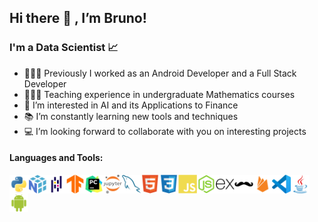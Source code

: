 ## Hi there 👋 , I’m Bruno!

### I'm a Data Scientist 📈

- 👨🏽‍💻 Previously I worked as an Android Developer and a Full Stack Developer
- 👨🏽‍🏫  Teaching experience in undergraduate Mathematics courses
- 🧠  I’m interested in AI and its Applications to Finance
- 📚  I’m constantly learning new tools and techniques
- 💻  I’m looking forward to collaborate with you on interesting projects 

#### Languages and Tools:
<img align="left" alt="Python" width="30px" src="https://raw.githubusercontent.com/devicons/devicon/master/icons/python/python-original.svg">
<img align="left" alt="Numpy" width="30px" src="https://raw.githubusercontent.com/devicons/devicon/master/icons/numpy/numpy-original.svg">
<img align="left" alt="Pandas" width="30px" src="https://raw.githubusercontent.com/devicons/devicon/master/icons/pandas/pandas-original.svg">
<img align="left" alt="TensorFlow" width="30px" src="https://raw.githubusercontent.com/devicons/devicon/master/icons/tensorflow/tensorflow-original.svg">
<img align="left" alt="PyCharm" width="30px" src="https://raw.githubusercontent.com/devicons/devicon/master/icons/pycharm/pycharm-original.svg">
<img align="left" alt="Jupyter" width="30px" img src='https://raw.githubusercontent.com/devicons/devicon/master/icons/jupyter/jupyter-original-wordmark.svg'>
<img align="left" alt="MySQL" width="30px" src="https://raw.githubusercontent.com/devicons/devicon/master/icons/mysql/mysql-original.svg">
<img align="left" alt="HTML5" width="30px" src="https://raw.githubusercontent.com/devicons/devicon/master/icons/html5/html5-original.svg" />
<img align="left" alt="CSS3" width="30px" src="https://raw.githubusercontent.com/devicons/devicon/master/icons/css3/css3-original.svg" />
<img align="left" alt="JavaScript" width="30px" src="https://raw.githubusercontent.com/devicons/devicon/master/icons/javascript/javascript-plain.svg">
<img align="left" alt="Node.js" width="30px" src="https://raw.githubusercontent.com/devicons/devicon/master/icons/nodejs/nodejs-original.svg">
<img align="left" alt="Express" width="30px" src="https://raw.githubusercontent.com/devicons/devicon/master/icons/express/express-original.svg">
<img align="left" alt="Handlebars" width="30px" src="https://raw.githubusercontent.com/devicons/devicon/master/icons/handlebars/handlebars-original.svg">
<img align="left" alt="Firebase" width="30px" src="https://raw.githubusercontent.com/devicons/devicon/master/icons/firebase/firebase-plain.svg">
<img align="left" alt="Visual Studio Code" width="30px" src="https://raw.githubusercontent.com/devicons/devicon/master/icons/vscode/vscode-original.svg">
<img align="left" alt="Java" width="30px" src="https://raw.githubusercontent.com/devicons/devicon/master/icons/java/java-original.svg">
<img align="left" alt="Android" width="30px" src="https://raw.githubusercontent.com/devicons/devicon/master/icons/android/android-original.svg">


[linkedin]: https://www.linkedin.com





<!--- 
- 👋 Hi, I’m @bmarroc
- 👀 I’m interested in ...
- 🌱 I’m currently learning ...
- 💞️ I’m looking to collaborate on ...
- 📫 How to reach me ...
--->

<!---
bmarroc/bmarroc is a ✨ special ✨ repository because its `README.md` (this file) appears on your GitHub profile.
You can click the Preview link to take a look at your changes.
--->

